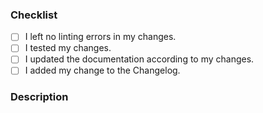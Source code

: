 <!-- SPDX-License-Identifier: CC0-1.0 -->
<!-- markdownlint-disable MD041-->

### Checklist

<!--
Please fill out this checklist to make sure you didn't forget anything. If
something isn't relevant you can remove it or cross it anyway.
-->

- [ ] I left no linting errors in my changes.
- [ ] I tested my changes.
- [ ] I updated the documentation according to my changes.
- [ ] I added my change to the Changelog.

### Description

<!--
Please describe your contributions, provide details and motivations.
-->
